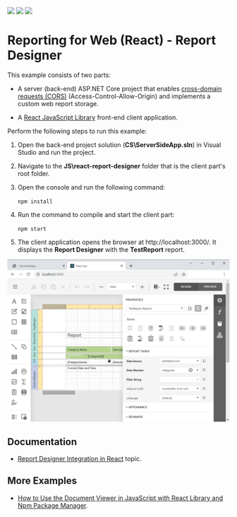 <!-- default badges list -->
![](https://img.shields.io/endpoint?url=https://codecentral.devexpress.com/api/v1/VersionRange/229729146/22.1.5%2B)
[![](https://img.shields.io/badge/Open_in_DevExpress_Support_Center-FF7200?style=flat-square&logo=DevExpress&logoColor=white)](https://supportcenter.devexpress.com/ticket/details/T848271)
[![](https://img.shields.io/badge/📖_How_to_use_DevExpress_Examples-e9f6fc?style=flat-square)](https://docs.devexpress.com/GeneralInformation/403183)
<!-- default badges end -->
# Reporting for Web (React) - Report Designer

This example consists of two parts: 

- A server (back-end) ASP.NET Core project that enables [cross-domain requests (CORS)](https://developer.mozilla.org/en-US/docs/Web/HTTP/CORS) (Access-Control-Allow-Origin) and implements a custom web report storage.

- A <a href="https://reactjs.org/">React JavaScript Library</a> front-end client application.

Perform the following steps to run this example:

1. Open the back-end project solution (**CS\ServerSideApp.sln**) in Visual Studio and run the project.
2. Navigate to the **JS\react-report-designer** folder that is the client part's root folder.
3. Open the console and run the following command:

    ```npm install```

4. Run the command to compile and start the client part:

    ```npm start```

5. The client application opens the browser at http://localhost:3000/. It displays the **Report Designer** with the **TestReport** report.

![](images/screenshot.png)

## Documentation

- [Report Designer Integration in React](https://docs.devexpress.com/XtraReports/119339) topic.

## More Examples

- [How to Use the Document Viewer in JavaScript with React Library and Npm Package Manager](https://github.com/DevExpress-Examples/reporting-document-viewer-in-javascript-with-react).

